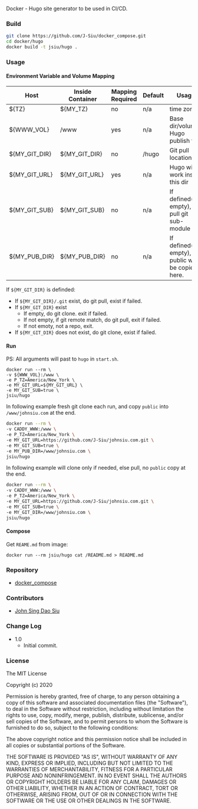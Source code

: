 Docker - Hugo site generator to be used in CI/CD.

### Build

```sh
git clone https://github.com/J-Siu/docker_compose.git
cd docker/hugo
docker build -t jsiu/hugo .
```

### Usage

#### Environment Variable and Volume Mapping

Host|Inside Container|Mapping Required|Default|Usage
---|---|---|---|---
${TZ}|${MY_TZ}|no|n/a|time zone
${WWW_VOL}|/www|yes|n/a|Base dir/volume Hugo publish to
${MY_GIT_DIR}|${MY_GIT_DIR}|no|/hugo|Git pull location
${MY_GIT_URL}|${MY_GIT_URL}|yes|n/a|Hugo will work inside this dir
${MY_GIT_SUB}|${MY_GIT_SUB}|no|n/a|If defined(not empty), pull git sub-module
${MY_PUB_DIR}|${MY_PUB_DIR}|no|n/a|If defined(not empty), public will be copied here.

If `${MY_GIT_DIR}` is definded:

- If `${MY_GIT_DIR}/.git` exist, do git pull, exist if failed.
- If `${MY_GIT_DIR}` exist
	- If empty, do git clone. exit if failed.
	- If not empty, if git remote match, do git pull, exit if failed.
  - If not emoty, not a repo, exit.
- If `${MY_GIT_DIR}` does not exist, do git clone, exist if failed.

#### Run

PS: All arguments will past to `hugo` in `start.sh`.

```docker
docker run --rm \
-v ${WWW_VOL}:/www \
-e P_TZ=America/New_York \
-e MY_GIT_URL=${MY_GIT_URL} \
-e MY_GIT_SUB=true \
jsiu/hugo
```

In following example fresh git clone each run, and copy `public` into `/www/johnsiu.com` at the end.

```sh
docker run --rm \
-v CADDY_WWW:/www \
-e P_TZ=America/New_York \
-e MY_GIT_URL=https://github.com/J-Siu/johnsiu.com.git \
-e MY_GIT_SUB=true \
-e MY_PUB_DIR=/www/johnsiu.com \
jsiu/hugo
```

In following example will clone only if needed, else pull, no `public` copy at the end.

```sh
docker run --rm \
-v CADDY_WWW:/www \
-e P_TZ=America/New_York \
-e MY_GIT_URL=https://github.com/J-Siu/johnsiu.com.git \
-e MY_GIT_SUB=true \
-e MY_GIT_DIR=/www/johnsiu.com \
jsiu/hugo
```

#### Compose

Get `REAME.md` from image:

```docker
docker run --rm jsiu/hugo cat /README.md > README.md
```

### Repository

- [docker_compose](https://github.com/J-Siu/docker_compose)

### Contributors

- [John Sing Dao Siu](https://github.com/J-Siu)

### Change Log

- 1.0
	- Initial commit.

### License

The MIT License

Copyright (c) 2020

Permission is hereby granted, free of charge, to any person obtaining a copy of this software and associated documentation files (the "Software"), to deal in the Software without restriction, including without limitation the rights to use, copy, modify, merge, publish, distribute, sublicense, and/or sell copies of the Software, and to permit persons to whom the Software is furnished to do so, subject to the following conditions:

The above copyright notice and this permission notice shall be included in all copies or substantial portions of the Software.

THE SOFTWARE IS PROVIDED "AS IS", WITHOUT WARRANTY OF ANY KIND, EXPRESS OR IMPLIED, INCLUDING BUT NOT LIMITED TO THE WARRANTIES OF MERCHANTABILITY, FITNESS FOR A PARTICULAR PURPOSE AND NONINFRINGEMENT. IN NO EVENT SHALL THE AUTHORS OR COPYRIGHT HOLDERS BE LIABLE FOR ANY CLAIM, DAMAGES OR OTHER LIABILITY, WHETHER IN AN ACTION OF CONTRACT, TORT OR OTHERWISE, ARISING FROM, OUT OF OR IN CONNECTION WITH THE SOFTWARE OR THE USE OR OTHER DEALINGS IN THE SOFTWARE.
